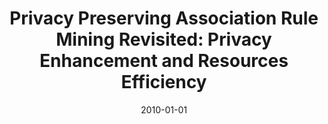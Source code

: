 ---
title: "Privacy Preserving Association Rule Mining Revisited: Privacy Enhancement and Resources Efficiency"
collection: publications
permalink: /publication/2010-01-01-Privacy-Preserving-Association-Rule-Mining-Revisited-Privacy-Enhancement-and-Resources-Efficiency
date: 2010-01-01
venue: 'IEICE Trans. Inf. Syst.'
paperurl: 'https://doi.org/10.1587/transinf.E93.D.315'
citation: ' David Mohaisen,  Nam{-}Su Jho,  Dowon Hong,  DaeHun Nyang, &quot;Privacy Preserving Association Rule Mining Revisited: Privacy Enhancement and Resources Efficiency.&quot; IEICE Trans. Inf. Syst., 2010.'
---